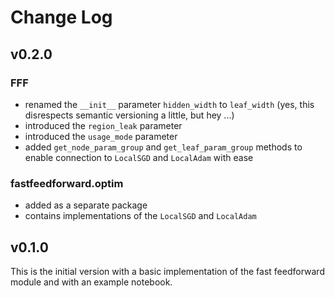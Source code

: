 # Change Log

## v0.2.0
### FFF
 - renamed the `__init__` parameter `hidden_width` to `leaf_width` (yes, this disrespects semantic versioning a little, but hey ...)
 - introduced the `region_leak` parameter
 - introduced the `usage_mode` parameter
 - added `get_node_param_group` and `get_leaf_param_group` methods to enable connection to `LocalSGD` and `LocalAdam` with ease
### fastfeedforward.optim
 - added as a separate package
 - contains implementations of the `LocalSGD` and `LocalAdam`

## v0.1.0
This is the initial version with a basic implementation of the fast feedforward module and with an example notebook.